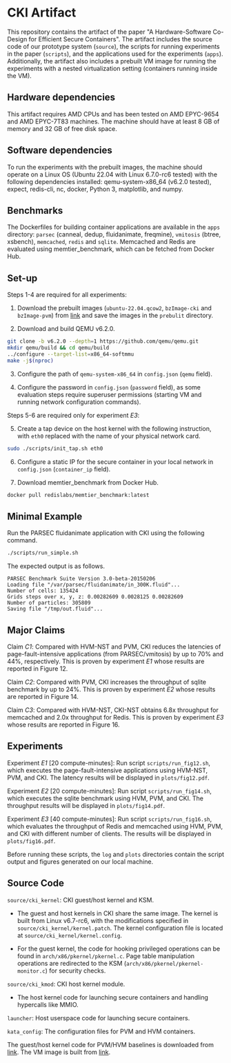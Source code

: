 # CKI Artifact

This repository contains the artifact of the paper "A Hardware-Software Co-Design for Efficient Secure Containers".
The artifact includes the source code of our prototype system (`source`), the scripts for running experiments in the paper (`scripts`), and the applications used for the experiments (`apps`).
Additionally, the artifact also includes a prebuilt VM image for running the experiments with a nested virtualization setting (containers running inside the VM).

## Hardware dependencies

This artifact requires AMD CPUs and has been tested on AMD EPYC-9654 and AMD EPYC-7T83 machines.
The machine should have at least 8 GB of memory and 32 GB of free disk space.

## Software dependencies

To run the experiments with the prebuilt images, the machine should operate on a Linux OS (Ubuntu 22.04 with Linux 6.7.0-rc6 tested) with the following dependencies installed:
qemu-system-x86_64 (v6.2.0 tested), expect, redis-cli, nc, docker, Python 3, matplotlib, and numpy.

## Benchmarks

The Dockerfiles for building container applications are available in the `apps` directory:
`parsec` (canneal, dedup, fluidanimate, freqmine), `vmitosis` (btree, xsbench), `memcached`, `redis` and `sqlite`.
Memcached and Redis are evaluated using memtier\_benchmark, which can be fetched from Docker Hub.

## Set-up

Steps 1-4 are required for all experiments:

1. Download the prebuilt images (`ubuntu-22.04.qcow2`, `bzImage-cki` and `bzImage-pvm`) from [link](https://www.dropbox.com/scl/fo/iedumaw4y9fg7tlx0ogde/ANYVteAdU3NT6ND-5PnTSC8?rlkey=x64edtal07735983yl6ah4zjt&st=6d0ktjv4&dl=0) and save the images in the `prebulit` directory.

2. Download and build QEMU v6.2.0.

```Bash
git clone -b v6.2.0 --depth=1 https://github.com/qemu/qemu.git
mkdir qemu/build && cd qemu/build
../configure --target-list=x86_64-softmmu
make -j$(nproc)
```

3. Configure the path of `qemu-system-x86_64` in `config.json` (`qemu` field).

4. Configure the password in `config.json` (`password` field), as some evaluation steps require superuser permissions (starting VM and running network configuration commands).

Steps 5-6 are required only for experiment *E3*:

5. Create a tap device on the host kernel with the following instruction, with `eth0` replaced with the name of your physical network card.

```Bash
sudo ./scripts/init_tap.sh eth0
```

6. Configure a static IP for the secure container in your local network in `config.json` (`container_ip` field).

7. Download memtier_benchmark from Docker Hub.

```Bash
docker pull redislabs/memtier_benchmark:latest
```

## Minimal Example

Run the PARSEC fluidanimate application with CKI using the following command.

```Bash
./scripts/run_simple.sh
```

The expected output is as follows.

```
PARSEC Benchmark Suite Version 3.0-beta-20150206
Loading file "/var/parsec/fluidanimate/in_300K.fluid"...
Number of cells: 135424
Grids steps over x, y, z: 0.00282609 0.0028125 0.00282609
Number of particles: 305809
Saving file "/tmp/out.fluid"...
```

## Major Claims 

Claim *C1*: Compared with HVM-NST and PVM, CKI reduces the latencies of page-fault-intensive applications (from PARSEC/vmitosis) by up to 70% and 44%, respectively. This is proven by experiment *E1* whose results are reported in Figure 12.

Claim *C2*: Compared with PVM, CKI increases the throughput of sqlite benchmark by up to 24%. This is proven by experiment *E2* whose results are reported in Figure 14.

Claim *C3*: Compared with HVM-NST, CKI-NST obtains 6.8x throughput for memcached and 2.0x throughput for Redis. This is proven by experiment *E3* whose results are reported in Figure 16.

## Experiments

Experiment *E1* [20 compute-minutes]: Run script `scripts/run_fig12.sh`, which executes the page-fault-intensive applications using HVM-NST, PVM, and CKI. The latency results will be displayed in `plots/fig12.pdf`.

Experiment *E2* [20 compute-minutes]: Run script `scripts/run_fig14.sh`, which executes the sqlite benchmark using HVM, PVM, and CKI. The throughput results will be displayed in `plots/fig14.pdf`.

Experiment *E3* [40 compute-minutes]: Run script `scripts/run_fig16.sh`, which evaluates the throughput of Redis and memcached using HVM, PVM, and CKI with different number of clients. The results will be displayed in `plots/fig16.pdf`.

Before running these scripts, the `log` and `plots` directories contain the script output and figures generated on our local machine.

## Source Code

`source/cki_kernel`: CKI guest/host kernel and KSM.

* The guest and host kernels in CKI share the same image.
The kernel is built from Linux v6.7-rc6, with the modifications specified in `source/cki_kernel/kernel.patch`.
The kernel configuration file is located at `source/cki_kernel/kernel.config`.

* For the guest kernel, the code for hooking privileged operations can be found in `arch/x86/pkernel/pkernel.c`.
Page table manipulation operations are redirected to the KSM (`arch/x86/pkernel/pkernel-monitor.c`) for security checks.

`source/cki_kmod`: CKI host kernel module.

* The host kernel code for launching secure containers and handling hypercalls like MMIO.

`launcher`: Host userspace code for launching secure containers.

`kata_config`: The configuration files for PVM and HVM containers.

The guest/host kernel code for PVM/HVM baselines is downloaded from [link](https://github.com/virt-pvm/linux). The VM image is built from [link](https://github.com/virt-pvm/misc/releases/download/test/pvm-kata-vm-img.tar.gz).

